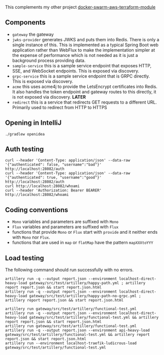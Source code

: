 This complements my other project [docker-swarm-aws-terraform-module]()
## Components

* `gateway` the gateway
* `jwks-provider` generates JWKS and puts them into Redis.  There is only a single instance of this.  This is implemented as a typical Spring Boot web application rather than WebFlux to make the implementation simpler at the expense of performance which is not needed as it is just a background process providing data.
* `sample-service` this is a sample service endpoint that exposes HTTP, SSE, and WebSocket endpoints.  This is exposed via discovery.
* `grpc-service`  this is a sample service endpoint that is GRPC directly.  This is exposed via discovery.
* `acme` this uses acme4j to provide the LetsEncrypt certificates into Redis.  It also handles the token endpoint and gateway routes to this directly, it is not exposed via discovery. **LATER**
* `redirect` this is a service that redirects GET requests to a different URL.  Primarily used to redirect from HTTP to HTTPS

## Opening in IntelliJ

```
./gradlew openidea
```

## Auth testing

```
curl --header 'Content-Type: application/json' --data-raw '{"authenticated": false, "username":"bad"}' http://localhost:28082/auth
curl --header 'Content-Type: application/json' --data-raw '{"authenticated": true, "username":"good"}' http://localhost:28082/auth
curl http://localhost:28082/whoami
curl --header 'Authorization: Bearer BEARER' http://localhost:28082/whoami

```

## Coding conventions

* `Mono` variables and parameters are suffixed with `Mono`
* `Flux` variables and parameters are suffixed with `Flux`
* functions that provide `Mono` or `Flux` start with `provide` and it neither ends with `Mono` nor `Flux`.
* functions that are used in `map` or `flatMap` have the pattern `mapXXXtoYYY`


## Load testing

The following command should run successfully with no errors.
```
artillery run -q --output report.json --environment localhost-direct-heavy-load gateway/src/test/artillery/happy-path.yml ; artillery report report.json && start report.json.html
artillery run -q --output report.json --environment localhost-direct-heavy-load gateway/src/test/artillery/happy-path-no-grpc.yml ; artillery report report.json && start report.json.html
```
```
artillery run gateway/src/test/artillery/functional-test.yml
artillery run -q --output report.json --environment localhost-direct-heavy-load gateway/src/test/artillery/functional-test.yml && artillery report report.json && start report.json.html
artillery run gateway/src/test/artillery/functional-test.yml
artillery run -q --output report.json --environment api-heavy-load gateway/src/test/artillery/functional-test.yml && artillery report report.json && start report.json.html
artillery run --environment localhost-traefik-ludicrous-load gateway/src/test/artillery/functional-test.yml
```
